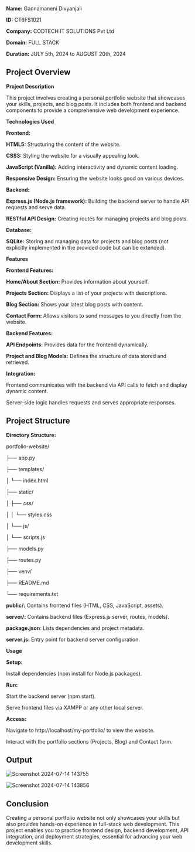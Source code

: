 **Name:** Gannamaneni Divyanjali

**ID:** CT6FS1021

**Company:** CODTECH IT SOLUTIONS Pvt Ltd

**Domain:** FULL STACK

**Duration:** JULY 5th, 2024 to AUGUST 20th, 2024

## Project Overview
**Project Description**

This project involves creating a personal portfolio website that showcases your skills, projects, and blog posts. It includes both frontend and backend components to provide a comprehensive web development experience.

**Technologies Used** 

**Frontend:**

**HTML5:** Structuring the content of the website.

**CSS3:** Styling the website for a visually appealing look.

**JavaScript (Vanilla):** Adding interactivity and dynamic content loading.

**Responsive Design:** Ensuring the website looks good on various devices.

**Backend:**

**Express.js (Node.js framework):** Building the backend server to handle API requests and serve data.

**RESTful API Design:** Creating routes for managing projects and blog posts.

**Database:**

**SQLite:** Storing and managing data for projects and blog posts (not explicitly implemented in the provided code but can be extended).

**Features**

**Frontend Features:**

**Home/About Section:** Provides information about yourself.

**Projects Section:** Displays a list of your projects with descriptions.

**Blog Section:** Shows your latest blog posts with content.

**Contact Form:** Allows visitors to send messages to you directly from the website.

**Backend Features:**

**API Endpoints:** Provides data for the frontend dynamically.

**Project and Blog Models:** Defines the structure of data stored and retrieved.

**Integration:**

Frontend communicates with the backend via API calls to fetch and display dynamic content.

Server-side logic handles requests and serves appropriate responses.

## Project Structure
**Directory Structure:**

portfolio-website/

├── app.py

├── templates/

│   └── index.html

├── static/

│   ├── css/

│   │   └── styles.css

│   └── js/

│       └── scripts.js

├── models.py

├── routes.py

├── venv/

├── README.md

└── requirements.txt


**public/:** Contains frontend files (HTML, CSS, JavaScript, assets).

**server/:** Contains backend files (Express.js server, routes, models).

**package.json**: Lists dependencies and project metadata.

**server.js:** Entry point for backend server configuration.

**Usage**

**Setup:**

Install dependencies (npm install for Node.js packages).

**Run:**

Start the backend server (npm start).

Serve frontend files via XAMPP or any other local server.

**Access:**

Navigate to http://localhost/my-portfolio/ to view the website.

Interact with the portfolio sections (Projects, Blog) and Contact form.

## Output
![Screenshot 2024-07-14 143755](https://github.com/user-attachments/assets/58e6d870-e8b4-4c7c-8730-040a878a3188)

![Screenshot 2024-07-14 143856](https://github.com/user-attachments/assets/95ea5aeb-e313-4d1f-940d-0545291f8778)


## Conclusion
Creating a personal portfolio website not only showcases your skills but also provides hands-on experience in full-stack web development. This project enables you to practice frontend design, backend development, API integration, and deployment strategies, essential for advancing your web development skills.
